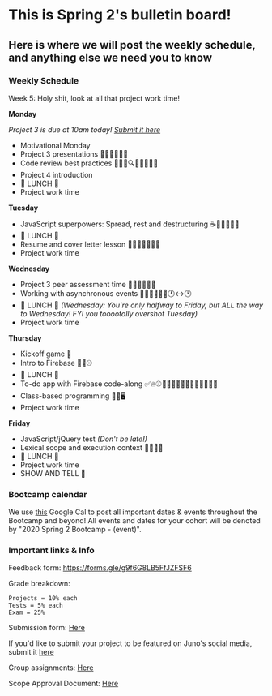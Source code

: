 # This is Spring 2's bulletin board!

## Here is where we will post the weekly schedule, and anything else we need you to know


<!-- ### Daily Schedule

_ALL TIMES ARE ESTIMATES FOR YOUR CONVIENICE AND AWARENESS AND ARE SUBJECT TO CHANGE_

We would like you to have a detailed a schedule to refer to now that we are online. However, we need to be super flexible with timing to allow for lessons to be extra juicy when YOU want them to be. **Never worry** if the real life timing isn't matching this estimate. We will adjust as needed and make sure the content gets covered and that you get the time you need for projects.  -->


### Weekly Schedule

Week 5: Holy shit, look at all that project work time!

**Monday**

 _Project 3 is due at 10am today! [Submit it here](https://docs.google.com/forms/d/e/1FAIpQLSeRr63HMZPrJDomUPKwtmYRsTXWP8pCPFdGEyE2cFst-7BFUQ/viewform)_

* Motivational Monday
* Project 3 presentations 👏🏽👏🏽👏🏽
* Code review best practices 👩🏽‍💻🔍👍🏽🏋🏽‍♀️
* Project 4 introduction
* 🍴 LUNCH 🍴
* Project work time


**Tuesday**

* JavaScript superpowers: Spread, rest and destructuring ☕📃🦸‍♀️🦹‍♂️
* 🍴 LUNCH 🍴
* Resume and cover letter lesson 👩🏽‍💼👨🏽‍💼📄
* Project work time


**Wednesday**

* Project 3 peer assessment time 👯‍♂️👯‍♂️👯‍♂️
* Working with asynchronous events 👷🏽‍♀️👨🏽‍🏭🕐↔🕑
* 🍴 LUNCH 🍴 _(Wednesday: You're only halfway to Friday, but ALL the way to Wednesday! FYI you tooootally overshot Tuesday)_
* Project work time


**Thursday**

* Kickoff game 🏈
* Intro to Firebase 🎉🔥⚾
* 🍴 LUNCH 🍴
* To-do app with Firebase code-along ✅🔥⚾👩🏽‍💻👨🏽‍💻👩🏽‍💻👨🏽‍💻
* Class-based programming 🎩🎀🖥
* Project work time


**Friday**

* JavaScript/jQuery test _(Don't be late!)_
* Lexical scope and execution context 🔪⛺👇🏽
* 🍴 LUNCH 🍴
* Project work time
* SHOW AND TELL 🎉


### Bootcamp calendar

We use [this](https://calendar.google.com/calendar/embed?src=hackeryou.com_ckj6930nr6kraakaisos09cccs%40group.calendar.google.com&ctz=America%2FToronto) Google Cal to post all important dates & events throughout the Bootcamp and beyond! All events and dates for your cohort will be denoted by "2020 Spring 2 Bootcamp - (event)".

### Important links & Info

Feedback form: https://forms.gle/g9f6G8LB5FfJZFSF6

Grade breakdown:

```
Projects = 10% each
Tests = 5% each
Exam = 25%
```

Submission form: [Here](https://docs.google.com/forms/d/11X0cb0hwvmqjY66aNJbSGI2XMbLtd4K1zNW-R_s6kQ0/)

If you'd like to submit your project to be featured on Juno's social media, submit it [here](https://docs.google.com/forms/d/e/1FAIpQLSdu5QfWrOBE14L00vhc1e4IfbwXV4X7CzNdjwJxoP4uOSDA3w/viewform)

Group assignments: [Here](https://docs.google.com/spreadsheets/d/1nNtc4s0M6aWJv1K_sNPYzFOXappNFq9LZYzwl4B9JQg/)

Scope Approval Document: [Here](https://docs.google.com/forms/d/1PETHgqnOLXSwjmI41fFQizKcIyB5Q4wnidCTM1ZXwbE/)
